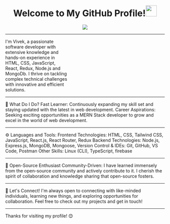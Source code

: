 <h1 align="center">Welcome to My GitHub Profile!<img src="https://media.giphy.com/media/hvRJCLFzcasrR4ia7z/giphy.gif" width="35"></h1>
<div align="center">
     <a href="#" align="center"><img src="https://readme-typing-svg.herokuapp.com?color=FFF&center=true&lines=Frontend+Web+Developer;Full+Stack+Web+Developer"></img></a>
</div>
<div>
     <hr/>
     <div>
    <p align="left" style="max-width:40%">
I'm Vivek, a passionate software developer with extensive knowledge and hands-on experience in HTML, CSS, JavaScript, React, Redux, Node.js and MongoDb. I thrive on tackling complex technical challenges with innovative and efficient solutions.

</p>

</div>


<hr/>
🌱 What Do I Do?
Fast Learner: Continuously expanding my skill set and staying updated with the latest in web development.
Career Aspirations: Seeking exciting opportunities as a MERN Stack developer to grow and excel in the world of web development.

<hr/>
⚙️ Languages and Tools:
Frontend Technologies: HTML, CSS, Tailwind CSS, JavaScript, React.js, React Router, Redux
Backend Technologies: Node.js, Express.js, MongoDB, Mongoose,
Version Control & IDEs: Git, GitHub, VS Code, Postman
Other Skills: Linux (CLI), TypeScript, firebase

<hr/>

🚀 Open-Source Enthusiast
Community-Driven: I have learned immensely from the open-source community and actively contribute to it. I cherish the spirit of collaboration and knowledge sharing that open-source fosters.

<hr/>

🌟 Let's Connect!
I'm always open to connecting with like-minded individuals, learning new things, and exploring opportunities for collaboration. Feel free to check out my projects and get in touch!

<hr/>

Thanks for visiting my profile! 😊

